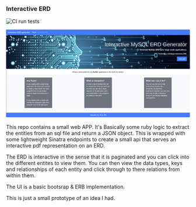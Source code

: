 ### Interactive ERD

![CI run tests](https://github.com/Roakz/interactive-erd/workflows/CI%20run%20tests/badge.svg?event=push)

![Example of the ui](./public/vision.png)

This repo contains a small web APP. It's Basically some ruby logic to extract the entities from an sql file and return a JSON object. This is wrapped with some lightweight Sinatra endpoints to create a small api that serves an interactive pdf representation on an ERD.

The ERD is interactive in the sense that it is paginated and you can click into the different entites to view them. You can then view the data types, keys and relationships of each entity and click through to there relations from within them.

The UI is a basic bootsrap & ERB implementation.

This is just a small prototype of an idea I had.
